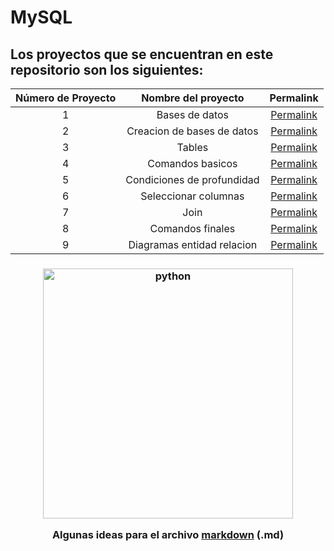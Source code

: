 # MySQL

## Los proyectos que se encuentran en este repositorio son los siguientes:

|Número de Proyecto|Nombre del proyecto|Permalink|
|:----------------:|:-----------------:|:-------:|
|    1    |Bases de datos|[Permalink](https://github.com/BlaeckHardt/MySQL/blob/e33dbf5a0ac05219a71243934d1ae55e95e172ef/Bases%20de%20datos.md)|
|    2    |Creacion de bases de datos|[Permalink](https://github.com/BlaeckHardt/MySQL/blob/24491dae88efdb852ceb3e56bd21e9a5c035d695/Creaci%C3%B3n%20de%20bases%20de%20datos.md)|
|    3    |Tables|[Permalink](https://github.com/BlaeckHardt/MySQL/blob/1350dec3f4f2f1329ed55655e33a71196ad372bf/Tables.md)|
|    4    |Comandos basicos|[Permalink](https://github.com/BlaeckHardt/MySQL/blob/1ba8c46e28d9bd1c041433bb40cb6398cf73eeaf/Comandos%20basicos.md)|
|    5    |Condiciones de profundidad|[Permalink](https://github.com/BlaeckHardt/MySQL/blob/6fd4e1b3fe9248bcb9c7e811006dd817e844177c/Condiciones%20de%20profundidad.md)|
|    6    |Seleccionar columnas|[Permalink](https://github.com/BlaeckHardt/MySQL/blob/75aa79f222efcd11021b23ebf19329d00f543f68/Seleccionar%20columnas.md)|
|    7    |Join|[Permalink](https://github.com/BlaeckHardt/MySQL/blob/4d8e3cd62480f8e948151e8294fac4dc0b5eba24/Join.md)|
|    8    |Comandos finales|[Permalink](https://github.com/BlaeckHardt/MySQL/blob/231aef51a2314c88bef54589de8f12a7d6b5b607/Comandos%20finales.md)|
|    9    |Diagramas entidad relacion|[Permalink]()|

<h3 align="center"><img src="https://scontent.fmex27-1.fna.fbcdn.net/v/t39.30808-6/310435053_642373174192530_5311301394435828715_n.jpg?_nc_cat=100&ccb=1-7&_nc_sid=730e14&_nc_ohc=IXNLWQmXkwcAX-990NW&_nc_ht=scontent.fmex27-1.fna&oh=00_AT_LbQueT5zem0lbK1mNoN6Ub0ug3hmynlz_95nwizqKGQ&oe=63462049" alt="python" width="400" height="400"/>

Algunas ideas para el archivo [markdown](https://github.com/jfasebook/SoyInformatico/blob/master/README.md) (.md)

</h3>
